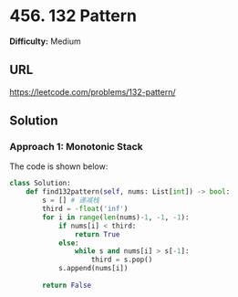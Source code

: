 # 456. 132 Pattern
**Difficulty:** Medium

## URL

https://leetcode.com/problems/132-pattern/

## Solution

### Approach 1: Monotonic Stack

The code is shown below:

```python
class Solution:
    def find132pattern(self, nums: List[int]) -> bool:
        s = [] # 递减栈
        third = -float('inf')
        for i in range(len(nums)-1, -1, -1):
            if nums[i] < third:
                return True
            else:
                while s and nums[i] > s[-1]:
                    third = s.pop()
            s.append(nums[i])
        
        return False
```

